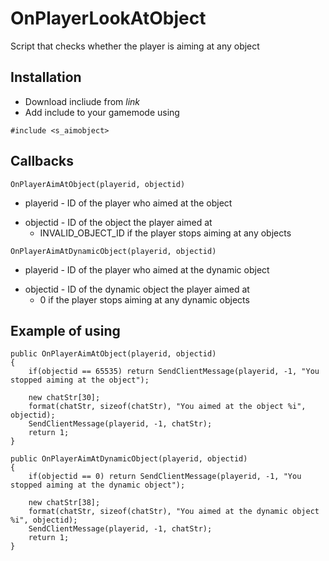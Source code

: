 # OnPlayerLookAtObject
Script that checks whether the player is aiming at any object

## Installation
- Download incliude from *link*
- Add include to your gamemode using
```pawn
#include <s_aimobject>
```

## Callbacks
```pawn
OnPlayerAimAtObject(playerid, objectid)
```
- playerid - ID of the player who aimed at the object
+ objectid - ID of the object the player aimed at
  + INVALID_OBJECT_ID if the player stops aiming at any objects

```pawn
OnPlayerAimAtDynamicObject(playerid, objectid)
```
- playerid - ID of the player who aimed at the dynamic object
+ objectid - ID of the dynamic object the player aimed at
  + 0 if the player stops aiming at any dynamic objects

## Example of using
```pawn
public OnPlayerAimAtObject(playerid, objectid)
{
	if(objectid == 65535) return SendClientMessage(playerid, -1, "You stopped aiming at the object");

	new chatStr[30];
	format(chatStr, sizeof(chatStr), "You aimed at the object %i", objectid);
	SendClientMessage(playerid, -1, chatStr);
	return 1;
}

public OnPlayerAimAtDynamicObject(playerid, objectid)
{
	if(objectid == 0) return SendClientMessage(playerid, -1, "You stopped aiming at the dynamic object");

	new chatStr[38];
	format(chatStr, sizeof(chatStr), "You aimed at the dynamic object %i", objectid);
	SendClientMessage(playerid, -1, chatStr);
	return 1;
}
```
